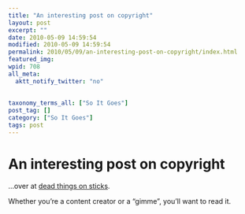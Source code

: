 ```yaml
---
title: "An interesting post on copyright"
layout: post
excerpt: ""
date: 2010-05-09 14:59:54
modified: 2010-05-09 14:59:54
permalink: 2010/05/09/an-interesting-post-on-copyright/index.html
featured_img: 
wpid: 708
all_meta: 
  aktt_notify_twitter: "no"
  
  
taxonomy_terms_all: ["So It Goes"]
post_tag: []
category: ["So It Goes"]
tags: post
---
```


# An interesting post on copyright

…over at [dead things on sticks](http://heywriterboy.blogspot.com/2010/05/state-of-copyright-debate.html).

Whether you’re a content creator or a “gimme”, you’ll want to read it.